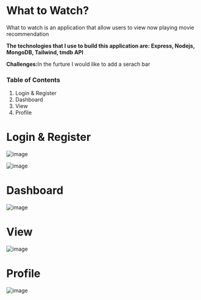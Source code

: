 <h1>What to Watch?</h1>

<p>What to watch is an application that allow users to view now playing movie recommendation</p>

<p><b>The technologies that I use to build this application are: Express, Nodejs, MongoDB, Tailwind, tmdb API</b></p>

<p><b>Challenges:</b>In the furture I would like to add a serach bar</p>

<h3>Table of Contents</h3>

<ol>
    <li>Login & Register</li>
    <li>Dashboard</li>
    <li>View</li>
    <li>Profile</li>
</ol>

<h1>Login & Register</h1>

![image](https://user-images.githubusercontent.com/86845092/147963068-4be80ef0-037a-47ea-a686-29965bf055a6.png)

![image](https://user-images.githubusercontent.com/86845092/147963659-465500ad-4eac-4b1a-baed-3607c648689f.png)

<h1>Dashboard</h1>

![image](https://user-images.githubusercontent.com/86845092/147964471-90624194-3a96-4728-be05-6a98947e5f31.png)

<h1>View</h1>

![image](https://user-images.githubusercontent.com/86845092/147964797-bf3de526-e597-484f-8b82-f9e59911fc9d.png)

<h1>Profile</h1>

![image](https://user-images.githubusercontent.com/86845092/147965290-6e6c34c2-fac8-4574-88b6-974b1871ebff.png)

